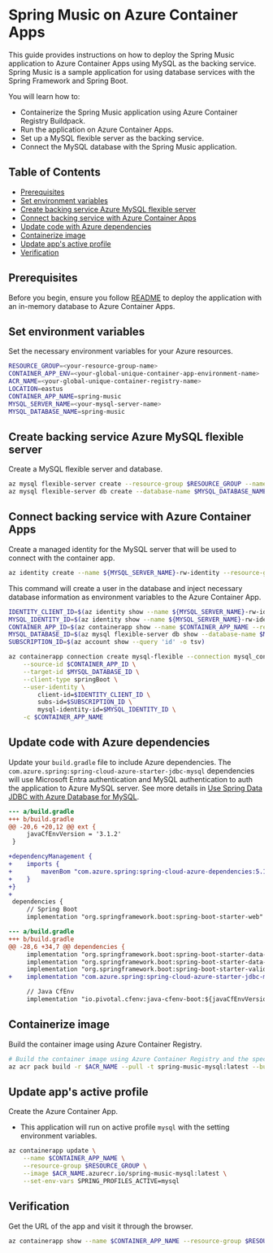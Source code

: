 # Spring Music on Azure Container Apps

This guide provides instructions on how to deploy the Spring Music application to Azure Container Apps using MySQL as the backing service. Spring Music is a sample application for using database services with the Spring Framework and Spring Boot.

You will learn how to:

- Containerize the Spring Music application using Azure Container Registry Buildpack.
- Run the application on Azure Container Apps.
- Set up a MySQL flexible server as the backing service.
- Connect the MySQL database with the Spring Music application.

## Table of Contents
- [Prerequisites](#prerequisites)
- [Set environment variables](#set-environment-variables)
- [Create backing service Azure MySQL flexible server](#create-backing-service-azure-mysql-flexible-server)
- [Connect backing service with Azure Container Apps](#connect-backing-service-with-azure-container-apps)
- [Update code with Azure dependencies](#update-code-with-azure-dependencies)
- [Containerize image](#containerize-image)
- [Update app's active profile](#update-apps-active-profile)
- [Verification](#verification)

## Prerequisites

Before you begin, ensure you follow [README](./README.md) to deploy the application with an in-memory database to Azure Container Apps.

## Set environment variables

Set the necessary environment variables for your Azure resources.

```sh
RESOURCE_GROUP=<your-resource-group-name>
CONTAINER_APP_ENV=<your-global-unique-container-app-environment-name>
ACR_NAME=<your-global-unique-container-registry-name>
LOCATION=eastus
CONTAINER_APP_NAME=spring-music
MYSQL_SERVER_NAME=<your-mysql-server-name>
MYSQL_DATABASE_NAME=spring-music
```

## Create backing service Azure MySQL flexible server

Create a MySQL flexible server and database.

```sh
az mysql flexible-server create --resource-group $RESOURCE_GROUP --name $MYSQL_SERVER_NAME
az mysql flexible-server db create --database-name $MYSQL_DATABASE_NAME --server $MYSQL_SERVER_NAME --resource-group $RESOURCE_GROUP
```

## Connect backing service with Azure Container Apps

Create a managed identity for the MySQL server that will be used to connect with the container app.

```sh
az identity create --name ${MYSQL_SERVER_NAME}-rw-identity --resource-group $RESOURCE_GROUP
```

This command will create a user in the database and inject necessary database information as environment variables to the Azure Container App.

```sh
IDENTITY_CLIENT_ID=$(az identity show --name ${MYSQL_SERVER_NAME}-rw-identity --resource-group $RESOURCE_GROUP --query 'clientId' -o tsv)
MYSQL_IDENTITY_ID=$(az identity show --name ${MYSQL_SERVER_NAME}-rw-identity --resource-group $RESOURCE_GROUP --query 'id' -o tsv)
CONTAINER_APP_ID=$(az containerapp show --name $CONTAINER_APP_NAME --resource-group $RESOURCE_GROUP --query 'id' -o tsv)
MYSQL_DATABASE_ID=$(az mysql flexible-server db show --database-name $MYSQL_DATABASE_NAME --server $MYSQL_SERVER_NAME --resource-group $RESOURCE_GROUP --query 'id' -o tsv)
SUBSCRIPTION_ID=$(az account show --query 'id' -o tsv)

az containerapp connection create mysql-flexible --connection mysql_connection \
    --source-id $CONTAINER_APP_ID \
    --target-id $MYSQL_DATABASE_ID \
    --client-type springBoot \
    --user-identity \
        client-id=$IDENTITY_CLIENT_ID \
        subs-id=$SUBSCRIPTION_ID \
        mysql-identity-id=$MYSQL_IDENTITY_ID \
    -c $CONTAINER_APP_NAME
```

## Update code with Azure dependencies

Update your `build.gradle` file to include Azure dependencies. The `com.azure.spring:spring-cloud-azure-starter-jdbc-mysql` dependencies will use Microsoft Entra authentication and MySQL authentication to auth the application to Azure MySQL server. See more details in [Use Spring Data JDBC with Azure Database for MySQL](https://learn.microsoft.com/en-us/azure/developer/java/spring-framework/configure-spring-data-jdbc-with-azure-mysql?tabs=passwordless%2Cservice-connector&pivots=mysql-passwordless-flexible-server).

```diff
--- a/build.gradle
+++ b/build.gradle
@@ -20,6 +20,12 @@ ext {
     javaCfEnvVersion = '3.1.2'
 }

+dependencyManagement {
+    imports {
+        mavenBom "com.azure.spring:spring-cloud-azure-dependencies:5.19.0"
+    }
+}
+
 dependencies {
     // Spring Boot
     implementation "org.springframework.boot:spring-boot-starter-web"
```
```diff
--- a/build.gradle
+++ b/build.gradle
@@ -28,6 +34,7 @@ dependencies {
     implementation "org.springframework.boot:spring-boot-starter-data-mongodb"
     implementation "org.springframework.boot:spring-boot-starter-data-redis"
     implementation "org.springframework.boot:spring-boot-starter-validation"
+    implementation "com.azure.spring:spring-cloud-azure-starter-jdbc-mysql"

     // Java CfEnv
     implementation "io.pivotal.cfenv:java-cfenv-boot:${javaCfEnvVersion}"
```

## Containerize image

Build the container image using Azure Container Registry.

```sh
# Build the container image using Azure Container Registry and the specified buildpack.
az acr pack build -r $ACR_NAME --pull -t spring-music-mysql:latest --builder paketobuildpacks/builder-jammy-base .
```

## Update app's active profile

Create the Azure Container App. 
- This application will run on active profile `mysql` with the setting environment variables.

```sh
az containerapp update \
    --name $CONTAINER_APP_NAME \
    --resource-group $RESOURCE_GROUP \
    --image $ACR_NAME.azurecr.io/spring-music-mysql:latest \
    --set-env-vars SPRING_PROFILES_ACTIVE=mysql
```

## Verification

Get the URL of the app and visit it through the browser.

```sh
az containerapp show --name $CONTAINER_APP_NAME --resource-group $RESOURCE_GROUP --query properties.configuration.ingress.fqdn -o tsv
```
